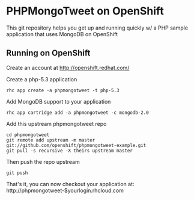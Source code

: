 PHPMongoTweet on OpenShift
==========================

This git repository helps you get up and running quickly w/ a PHP sample application
that uses MongoDB on OpenShift

Running on OpenShift
--------------------

Create an account at http://openshift.redhat.com/

Create a php-5.3 application

    rhc app create -a phpmongotweet -t php-5.3

Add MongoDB support to your application

    rhc app cartridge add -a phpmongotweet -c mongodb-2.0

Add this upstream phpmongotweet repo

    cd phpmongotweet
    git remote add upstream -m master git://github.com/openshift/phpmongotweet-example.git
    git pull -s recursive -X theirs upstream master


Then push the repo upstream

    git push

That's it, you can now checkout your application at:
    http://phpmongotweet-$yourlogin.rhcloud.com

